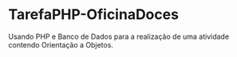 # TarefaPHP-OficinaDoces
Usando PHP e Banco de Dados para a realização de uma atividade contendo Orientação a Objetos.
